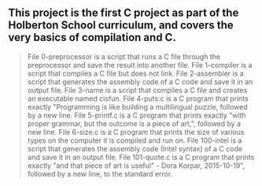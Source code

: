 ## This project is the first C project as part of the Holberton School curriculum, and covers the very basics of compilation and C.

> File 0-preprocessor is a script that runs a C file through the preprocessor and save the result into another file.
> File 1-compiler is a script that compiles a C file but does not link.
> File 2-assembler is a script that generates the assembly code of a C code and save it in an output file.
> File 3-name is a script that compiles a C file and creates an executable named cisfun.
> File 4-puts.c is a C program that prints exactly "Programming is like building a multilingual puzzle, followed by a new line.
> File 5-printf.c is a C program that prints exactly "with proper grammar, but the outcome is a piece of art,", followed by a new line.
> File 6-size.c is a C program that prints the size of various types on the computer it is compiled and run on.
> File 100-intel is a script that generates the assembly code (Intel syntax) of a C code and save it in an output file.
> File 101-quote.c is a C program that prints exactly "and that piece of art is useful" - Dora Korpar, 2015-10-19", followed by a new line, to the standard error.

